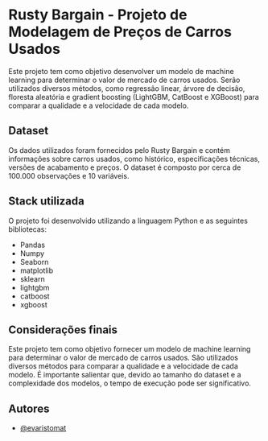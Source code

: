 
# Rusty Bargain - Projeto de Modelagem de Preços de Carros Usados

Este projeto tem como objetivo desenvolver um modelo de machine learning para determinar o valor de mercado de carros usados. Serão utilizados diversos métodos, como regressão linear, árvore de decisão, floresta aleatória e gradient boosting (LightGBM, CatBoost e XGBoost) para comparar a qualidade e a velocidade de cada modelo.

## Dataset
Os dados utilizados foram fornecidos pelo Rusty Bargain e contém informações sobre carros usados, como histórico, especificações técnicas, versões de acabamento e preços. O dataset é composto por cerca de 100.000 observações e 10 variáveis.

## Stack utilizada

O projeto foi desenvolvido utilizando a linguagem Python e as seguintes bibliotecas:

- Pandas
- Numpy
- Seaborn
- matplotlib
- sklearn
- lightgbm
- catboost
- xgboost

## Considerações finais
Este projeto tem como objetivo fornecer um modelo de machine learning para determinar o valor de mercado de carros usados. São utilizados diversos métodos para comparar a qualidade e a velocidade de cada modelo. É importante salientar que, devido ao tamanho do dataset e a complexidade dos modelos, o tempo de execução pode ser significativo.

## Autores

- [@evaristomat](https://www.github.com/evaristomat)

